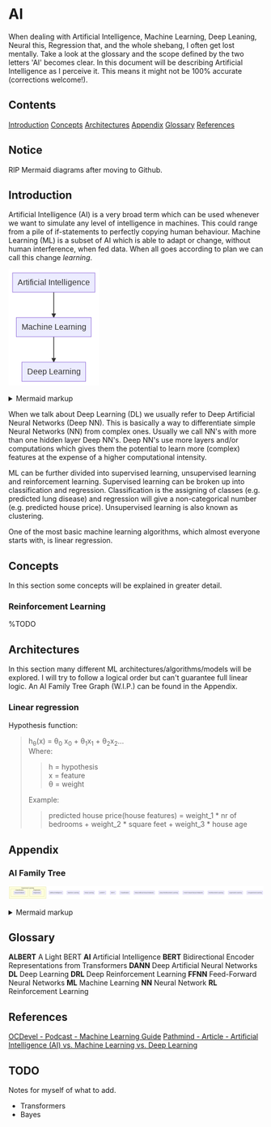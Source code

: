 <!-- 
https://sites.psu.edu/symbolcodes/codehtml
https://mermaid-js.github.io/mermaid/#/
 -->
# AI
When dealing with Artificial Intelligence, Machine Learning, Deep Leaning, Neural this, Regression that, and the whole shebang, I often get lost mentally. Take a look at the glossary and the scope defined by the two letters 'AI' becomes clear. In this document will be describing Artificial Intelligence as I perceive it. This means it might not be 100% accurate (corrections welcome!).

## Contents
[Introduction](#introduction)
[Concepts](#concepts)
[Architectures](#architectures)
[Appendix](#appendix)
[Glossary](#glossary)
[References](#references)

## Notice
RIP Mermaid diagrams after moving to Github.

## Introduction

Artificial Intelligence (AI) is a very broad term which can be used whenever we want to simulate any level of intelligence in machines. This could range from a pile of if-statements to perfectly copying human behaviour.
Machine Learning (ML) is a subset of AI which is able to adapt or change, without human interference, when fed data. When all goes according to plan we can call this change *learning*.

<!-- generated by mermaid compile action - START -->
![~mermaid diagram 1~](/output/knowledge_AI-md-1.png)
<details>
  <summary>Mermaid markup</summary>

```mermaid
graph TD
  AI[Artificial Intelligence] --> ML[Machine Learning] --> DL[Deep Learning]
```

</details>
<!-- generated by mermaid compile action - END -->

When we talk about Deep Learning (DL) we usually refer to Deep Artificial Neural Networks (Deep NN). This is basically a way to differentiate simple Neural Networks (NN) from complex ones. Usually we call NN's with more than one hidden layer Deep NN's. Deep NN's use more layers and/or computations which gives them the potential to learn more (complex) features at the expense of a higher computational intensity.

ML can be further divided into supervised learning, unsupervised learning and reinforcement learning. Supervised learning can be broken up into classification and regression. Classification is the assigning of classes (e.g. predicted lung disease) and regression will give a non-categorical number (e.g. predicted house price). Unsupervised learning is also known as clustering.

One of the most basic machine learning algorithms, which almost everyone starts with, is linear regression.

## Concepts
In this section some concepts will be explained in greater detail.

### Reinforcement Learning
%TODO

## Architectures
In this section many different ML architectures/algorithms/models will be explored. I will try to follow a logical order but can't guarantee full linear logic. An AI Family Tree Graph (W.I.P.) can be found in the Appendix.

### Linear regression
Hypothesis function: 
> h<sub>&theta;</sub>(x) = &theta;<sub>0</sub> x<sub>0</sub> + &theta;<sub>1</sub>x<sub>1</sub> + &theta;<sub>2</sub>x<sub>2</sub>... <br>
> Where:
>
>> h = hypothesis<br>
>> x = feature<br>
>> &theta; = weight
> 
> Example:
>
>> predicted house price(house features) = weight_1 * nr of bedrooms + weight_2 * square feet + weight_3 * house age



## Appendix
### AI Family Tree

<!-- generated by mermaid compile action - START -->
![~mermaid diagram 2~](/output/knowledge_AI-md-2.png)
<details>
  <summary>Mermaid markup</summary>

```mermaid
graph TD
  %% High Level
  %% AI[Artificial Intelligence]
  %% CLASS[Classification]
  DL[Deep Learning]
  ML[Machine Learning]
  RL[Reinforcement Learning]
  %% SL[Supervised Learning]
  %% UL[Unsupervised Learning]

  %% Architectures
  ALBERT[ALBERT]
  BB[BioBert]
  BERT[BERT]
  DANN[Deep Artificial Neural Networks]
  DT[Decision Tree]
  DRL[Deep Reinforcement Learning]
  FFNN[Feed-Forward Neural Networks]
  LR[Linear Regression]
  HC[Hierarchical Clustering]
  HMM[Hidden Markov Models]
  KC[K-Means Clustering]
  NN[Neural Network]
  SVM[Support Vector Machine]
  DL
  DL
  DL
  subgraph Unsupervised Learning
    HC
    KC
    HMM
    
  end
  
  subgraph Supervised Learning
    subgraph Classifiction
      SVM
      DT
    end
    subgraph Regression
      LR
    end
    subgraph Both
      NN
    end
  end
```

</details>
<!-- generated by mermaid compile action - END -->

## Glossary
**ALBERT** A Light BERT
**AI** Artificial Intelligence
**BERT** Bidirectional Encoder Representations from Transformers
**DANN** Deep Artificial Neural Networks
**DL** Deep Learning
**DRL** Deep Reinforcement Learning
**FFNN** Feed-Forward Neural Networks
**ML** Machine Learning
**NN** Neural Network
**RL** Reinforcement Learning

## References
[OCDevel - Podcast - Machine Learning Guide](http://ocdevel.com/mlg)
[Pathmind - Article - Artificial Intelligence (AI) vs. Machine Learning vs. Deep Learning](https://pathmind.com/wiki/ai-vs-machine-learning-vs-deep-learning)

## TODO
Notes for myself of what to add.
* Transformers
* Bayes
